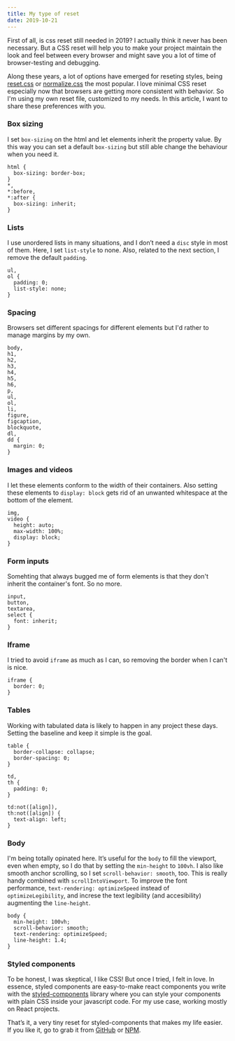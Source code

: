```yaml
---
title: My type of reset
date: 2019-10-21
---
```

First of all, is css reset still needed in 2019? I actually think it never has been necessary.
But a CSS reset will help you to make your project maintain the look and feel between every
browser and might save you a lot of time of browser-testing and debugging.

Along these years, a lot of options have emerged for reseting styles, being [reset.css][] or
[normalize.css][] the most popular. I love minimal CSS reset especially now that browsers are
getting more consistent with behavior. So I'm using my own reset file, customized to my needs.
In this article, I want to share these preferences with you.

### Box sizing

I set `box-sizing` on the html and let elements inherit the property value. By this way you can set a default `box-sizing` but still able change the behaviour when you need it.

```
html {
  box-sizing: border-box;
}
*,
*:before,
*:after { 
  box-sizing: inherit;
}
```

### Lists

I use unordered lists in many situations, and I don’t need a `disc` style in most of them. Here, I set `list-style` to none. Also, related to the next section, I remove the default `padding`.

```
ul,
ol {
  padding: 0;
  list-style: none;
}
```

### Spacing

Browsers set different spacings for different elements but I'd rather to manage margins by my own.

```
body,
h1,
h2,
h3,
h4,
h5,
h6,
p,
ul,
ol,
li,
figure,
figcaption,
blockquote,
dl,
dd {
  margin: 0;
}
```

### Images and videos

I let these elements conform to the width of their containers. Also setting these elements to `display: block` gets rid of an unwanted whitespace at the bottom of the element.

```
img,
video {
  height: auto;
  max-width: 100%;
  display: block;
}
```

### Form inputs

Somehting that always bugged me of form elements is that they don't inherit the container's font. So
no more.

```
input,
button,
textarea,
select {
  font: inherit;
}
```

### Iframe

I tried to avoid `iframe` as much as I can, so removing the border when I can't is nice.

```
iframe {
  border: 0;
}
```

### Tables

Working with tabulated data is likely to happen in any project these days. Setting the baseline and
keep it simple is the goal. 

```
table {
  border-collapse: collapse;
  border-spacing: 0;
}

td,
th {
  padding: 0;
}

td:not([align]),
th:not([align]) {
  text-align: left;
}
```

### Body

I'm being totally opinated here. It’s useful for the `body` to fill the viewport, even when empty, so I do
that by setting the `min-height` to `100vh`. I also like smooth anchor scrolling, so I set
`scroll-behavior: smooth`, too. This is really handy combined with `scrollIntoViewport`. To improve
the font performance, `text-rendering: optimizeSpeed` instead of `optimizeLegibility`, and increse
the text legibility (and accesibility) augmenting the `line-height`.

```
body {
  min-height: 100vh;
  scroll-behavior: smooth;
  text-rendering: optimizeSpeed;
  line-height: 1.4;
}
```

### Styled components

To be honest, I was skeptical, I like CSS! But once I tried, I felt in love. In essence, styled components are easy-to-make react components you write with the [styled-components][] library where you can style your components with plain CSS inside your javascript code. For my use case, working mostly on React projects.

That’s it, a very tiny reset for styled-components that makes my life easier. If you like it, go to grab it from [GitHub][styled-reset] or [NPM][styled-reset-npm].


[reset.css]: https://meyerweb.com/eric/tools/css/reset/
[normalize.css]: https://necolas.github.io/normalize.css/
[styled-components]: http://styled-components.com/
[styled-reset]: https://github.com/nobuti/styled-reset
[styled-reset-npm]: https://www.npmjs.com/package/@nobuti/styled-reset
